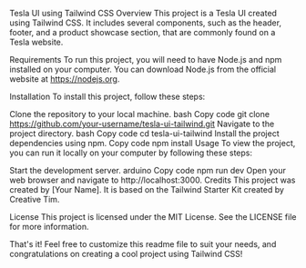 Tesla UI using Tailwind CSS
Overview
This project is a Tesla UI created using Tailwind CSS. It includes several components, such as the header, footer, and a product showcase section, that are commonly found on a Tesla website.

Requirements
To run this project, you will need to have Node.js and npm installed on your computer. You can download Node.js from the official website at https://nodejs.org.

Installation
To install this project, follow these steps:

Clone the repository to your local machine.
bash
Copy code
git clone https://github.com/your-username/tesla-ui-tailwind.git
Navigate to the project directory.
bash
Copy code
cd tesla-ui-tailwind
Install the project dependencies using npm.
Copy code
npm install
Usage
To view the project, you can run it locally on your computer by following these steps:

Start the development server.
arduino
Copy code
npm run dev
Open your web browser and navigate to http://localhost:3000.
Credits
This project was created by [Your Name]. It is based on the Tailwind Starter Kit created by Creative Tim.

License
This project is licensed under the MIT License. See the LICENSE file for more information.

That's it! Feel free to customize this readme file to suit your needs, and congratulations on creating a cool project using Tailwind CSS!
